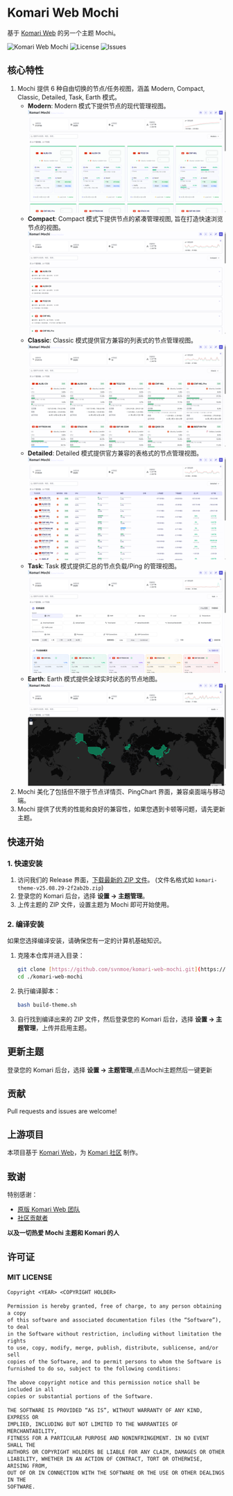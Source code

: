 # Komari Web Mochi

基于 [Komari Web](https.github.com/komari-monitor/komari) 的另一个主题 Mochi。

![Komari Web Mochi](https://img.shields.io/badge/Komari-Mochi-pink?style=flat-square)
![License](https://img.shields.io/github/license/svnmoe/komari-web-mochi?style=flat-square)
![Issues](https://img.shields.io/github/issues/svnmoe/komari-web-mochi?style=flat-square)

## 核心特性

1.  Mochi 提供 6 种自由切换的节点/任务视图，涵盖 Modern, Compact, Classic, Detailed, Task, Earth 模式。
    -   **Modern**: Modern 模式下提供节点的现代管理视图。
        ![Modern 模式示例](./public/assets/examples/MochiModernModeExampleCN.png)
    -   **Compact**: Compact 模式下提供节点的紧凑管理视图, 旨在打造快速浏览节点的视图。
        ![Compact 模式示例](./public/assets/examples/MochiCompactModeExampleCN.png)
    -   **Classic**: Classic 模式提供官方兼容的列表式的节点管理视图。
        ![Classic 模式示例](./public/assets/examples/MochiClassicModeExampleCN.png)
    -   **Detailed**: Detailed 模式提供官方兼容的表格式的节点管理视图。
        ![Detailed 模式示例](./public/assets/examples/MochiDetailedModeExampleCN.png)
    -   **Task**: Task 模式提供汇总的节点负载/Ping 的管理视图。
        ![Task 模式示例](./public/assets/examples/MochiTaskModeExampleCN.png)
    -   **Earth**: Earth 模式提供全球实时状态的节点地图。
        ![Earth 模式示例](./public/assets/examples/MochiEarthModeExampleCN.png)
2.  Mochi 美化了包括但不限于节点详情页、PingChart 界面，兼容桌面端与移动端。
3.  Mochi 提供了优秀的性能和良好的兼容性，如果您遇到卡顿等问题，请先更新主题。

## 快速开始

### 1. 快速安装

1.  访问我们的 Release 界面，[下载最新的 ZIP 文件](https://github.com/svnmoe/komari-web-mochi/releases/latest)。
    (文件名格式如 `komari-theme-v25.08.29-2f2ab2b.zip`)
2.  登录您的 Komari 后台，选择 **设置 -> 主题管理**。
3.  上传主题的 ZIP 文件，设置主题为 Mochi 即可开始使用。

### 2. 编译安装

如果您选择编译安装，请确保您有一定的计算机基础知识。

1.  克隆本仓库并进入目录：
    ```bash
    git clone [https://github.com/svnmoe/komari-web-mochi.git](https://github.com/svnmoe/komari-web-mochi.git)
    cd ./komari-web-mochi
    ```
2.  执行编译脚本：
    ```bash
    bash build-theme.sh
    ```
3.  自行找到编译出来的 ZIP 文件，然后登录您的 Komari 后台，选择 **设置 -> 主题管理**，上传并启用主题。

## 更新主题

登录您的 Komari 后台，选择 **设置 -> 主题管理**,点击Mochi主题然后一键更新

## 贡献

Pull requests and issues are welcome!

## 上游项目

本项目基于 [Komari Web](https://github.com/komari-monitor/komari-web)，为 [Komari 社区](https://github.com/komari-monitor/komari) 制作。

## 致谢

特别感谢：

-   [原版 Komari Web 团队](https://github.com/komari-monitor/komari)
-   [社区贡献者](https://github.com/svnmoe/komari-web-mochi/graphs/contributors)

**以及一切热爱 Mochi 主题和 Komari 的人**

## 许可证

### MIT LICENSE

```
Copyright <YEAR> <COPYRIGHT HOLDER>

Permission is hereby granted, free of charge, to any person obtaining a copy
of this software and associated documentation files (the “Software”), to deal
in the Software without restriction, including without limitation the rights
to use, copy, modify, merge, publish, distribute, sublicense, and/or sell
copies of the Software, and to permit persons to whom the Software is
furnished to do so, subject to the following conditions:

The above copyright notice and this permission notice shall be included in all
copies or substantial portions of the Software.

THE SOFTWARE IS PROVIDED “AS IS”, WITHOUT WARRANTY OF ANY KIND, EXPRESS OR
IMPLIED, INCLUDING BUT NOT LIMITED TO THE WARRANTIES OF MERCHANTABILITY,
FITNESS FOR A PARTICULAR PURPOSE AND NONINFRINGEMENT. IN NO EVENT SHALL THE
AUTHORS OR COPYRIGHT HOLDERS BE LIABLE FOR ANY CLAIM, DAMAGES OR OTHER
LIABILITY, WHETHER IN AN ACTION OF CONTRACT, TORT OR OTHERWISE, ARISING FROM,
OUT OF OR IN CONNECTION WITH THE SOFTWARE OR THE USE OR OTHER DEALINGS IN THE
SOFTWARE.
```
